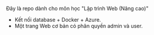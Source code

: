 Đây là repo dành cho môn học "Lập trình Web (Nâng cao)"
- Kết nối database + Docker + Azure.
- Một trang Web cơ bản có phân quyền admin và user.
